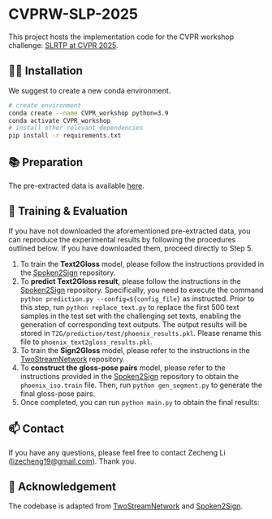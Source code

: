 # CVPRW-SLP-2025

This project hosts the implementation code for the CVPR workshop challenge:  [SLRTP at CVPR 2025](https://slrtpworkshop.github.io/).

## 🐱‍🏍 Installation
We suggest to create a new conda environment. 
```bash
# create environment
conda create --name CVPR_workshop python=3.9
conda activate CVPR_workshop
# install other relevant dependencies
pip install -r requirements.txt
```

## 📚 Preparation
The pre-extracted data is available [here](https://huggingface.co/ZechengLi19/CVPRW-SLP-2025). 

## 🚀 Training & Evaluation
If you have not downloaded the aforementioned pre-extracted data, you can reproduce the experimental results by following the procedures outlined below. If you have downloaded them, proceed directly to Step 5.
1. To train the **Text2Gloss** model, please follow the instructions provided in the [Spoken2Sign](https://github.com/FangyunWei/SLRT/tree/main/Spoken2Sign) repository.  
2. To **predict Text2Gloss result**, please follow the instructions in the [Spoken2Sign](https://github.com/FangyunWei/SLRT/tree/main/Spoken2Sign) repository. Specifically, you need to execute the command `python prediction.py --config=${config_file}` as instructed. Prior to this step, run `python replace_text.py` to replace the first 500 text samples in the test set with the challenging set texts, enabling the generation of corresponding text outputs. The output results will be stored in `T2G/prediction/test/phoenix_results.pkl`. Please rename this file to `phoenix_text2gloss_results.pkl`.
3. To train the **Sign2Gloss** model, please refer to the instructions in the [TwoStreamNetwork](https://github.com/FangyunWei/SLRT/tree/main/TwoStreamNetwork) repository.
4. To **construct the gloss-pose pairs** model, please refer to the instructions provided in the [Spoken2Sign](https://github.com/FangyunWei/SLRT/tree/main/Spoken2Sign) repository to obtain the `phoenix_iso.train` file. Then, run `python gen_segment.py` to generate the final gloss-pose pairs.
5. Once completed, you can run `python main.py` to obtain the final results: 


## 📫 Contact
If you have any questions, please feel free to contact Zecheng Li (lizecheng19@gmail.com). Thank you.

## 👏 Acknowledgement
The codebase is adapted from [TwoStreamNetwork](https://github.com/FangyunWei/SLRT/tree/main/TwoStreamNetwork) and [Spoken2Sign](https://github.com/FangyunWei/SLRT/tree/main/Spoken2Sign). 
